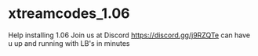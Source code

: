 # xtreamcodes_1.06
Help installing 1.06
Join us at Discord 
https://discord.gg/j9RZQTe
can have u up and running with LB's in minutes
